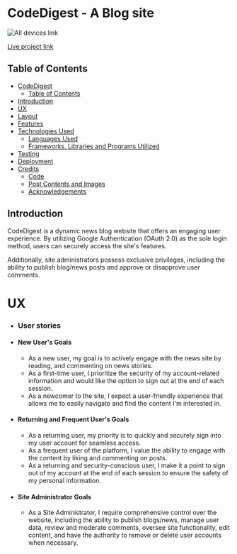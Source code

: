 # CodeDigest - A Blog site

![All devices link]()

[Live project link](https://jaynat-code-digest-4e5b4824cbda.herokuapp.com/)

## Table of Contents

- [CodeDigest](#code-digest---a-blog-site)
  - [Table of Contents](#table-of-contents)
- [Introduction](#introduction)
- [UX](#ux)
- [Layout](#layout)
- [Features](#features)
- [Technologies Used](#technologies-used)
    - [Languages Used](#languages-used)
    - [Frameworks, Libraries and Programs Utilized](#frameworks-libraries-and-programs-utilized)
- [Testing](#testing)
- [Deployment](#deployment)
- [Credits](#credits)
    - [Code](#code)
    - [Post Contents and Images](#post-contents-and-images)
    - [Acknowledgements](#acknowledgements)

## Introduction

CodeDigest is a dynamic news blog website that offers an engaging user experience. By utilizing Google Authentication (OAuth 2.0) as the sole login method, users can securely access the site's features.

Additionally, site administrators possess exclusive privileges, including the ability to publish blog/news posts and approve or disapprove user comments.

# UX

- ### User stories

- #### New User's Goals

  - As a new user, my goal is to actively engage with the news site by reading, and commenting on news stories.
  - As a first-time user, I prioritize the security of my account-related information and would like the option to sign out at the end of each session.
  - As a newcomer to the site, I expect a user-friendly experience that allows me to easily navigate and find the content I'm interested in.

- #### Returning and Frequent User's Goals

  - As a returning user, my priority is to quickly and securely sign into my user account for seamless access.
  - As a frequent user of the platform, I value the ability to engage with the content by liking and commenting on posts.
  - As a returning and security-conscious user, I make it a point to sign out of my account at the end of each session to ensure the safety of my personal information.

- #### Site Administrator Goals

  - As a Site Administrator, I require comprehensive control over the website, including the ability to publish blogs/news, manage user data, review and moderate comments, oversee site functionality, edit content, and have the authority to remove or delete user accounts when necessary.

